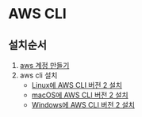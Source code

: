 # AWS CLI

## 설치순서

1. [aws 계정 만들기](https://aws.amazon.com/ko/)
2. aws cli 설치
   - [Linux에 AWS CLI 버전 2 설치](https://docs.aws.amazon.com/ko_kr/cli/latest/userguide/install-cliv2-linux.html)
   - [macOS에 AWS CLI 버전 2 설치](https://docs.aws.amazon.com/ko_kr/cli/latest/userguide/install-cliv2-mac.html)
   - [Windows에 AWS CLI 버전 2 설치](https://docs.aws.amazon.com/ko_kr/cli/latest/userguide/install-cliv2-windows.html)
